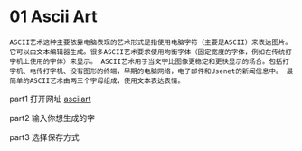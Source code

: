 # 01 Ascii Art
`
ASCII艺术这种主要依靠电脑表现的艺术形式是指使用电脑字符（主要是ASCII）来表达图片。它可以由文本编辑器生成。很多ASCII艺术要求使用均衡字体（固定宽度的字体，例如在传统打字机上使用的字体）来显示。 ASCII艺术用于当文字比图像更稳定和更快显示的场合。包括打字机、电传打字机、没有图形的终端，早期的电脑网络，电子邮件和Usenet的新闻信息中。 最简单的ASCII艺术由两三个字母组成，使用文本表达表情。
`


part1 打开网址 [asciiart](https://www.asciiart.eu/text-to-ascii-art)

part2 输入你想生成的字

part3 选择保存方式

